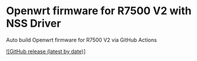 # Openwrt firmware for R7500 V2 with NSS Driver

Auto build Openwrt firmware for R7500 V2 via GitHub Actions

[![GitHub release (latest by date)]](https://github.com/tongduychuong/Openwrt_NSS_R7500/releases/latest)
